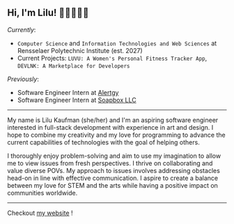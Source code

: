 ## Hi, I'm Lilu! 👋🏼👩🏻‍💻

*Currently*:
- `Computer Science` and `Information Technologies and Web Sciences` at Rensselaer Polytechnic Institute (est. 2027)
- Current Projects: `LUVU: A Women's Personal Fitness Tracker App`, `DEVLNK: A Marketplace for Developers`

*Previously*:
- Software Engineer Intern at [Alertgy](https://www.alertgy.com/)
- Software Engineer Intern at [Soapbox LLC](https://www.soapbox.host/)

<hr/>

My name is Lilu Kaufman (she/her) and I'm an aspiring software engineer interested in full-stack development with experience in art and design. I hope to combine my creativity and my love for programming to advance the current capabilities of technologies with the goal of helping others. 

I thoroughly enjoy problem-solving and aim to use my imagination to allow me to view issues from fresh perspectives. I thrive on collaborating and value diverse POVs. My approach to issues involves addressing obstacles head-on in line with effective communication. I aspire to create a balance between my love for STEM and the arts while having a positive impact on communities worldwide.

<hr/>

<!--(Currently/Previously), Currently Learning, Current Projects, Previous Projects-->

Checkout [my website](https://lilukaufman.com) !

<!--
**lilujk/lilujk** is a ✨ _special_ ✨ repository because its `README.md` (this file) appears on your GitHub profile.

Here are some ideas to get you started:

- 🔭 I’m currently working on ...
- 🌱 I’m currently learning ...
- 👯 I’m looking to collaborate on ...
- 🤔 I’m looking for help with ...
- 💬 Ask me about ...
- 📫 How to reach me: ...
- 😄 Pronouns: ...
- ⚡ Fun fact: ...
-->

